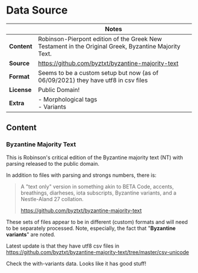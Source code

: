 # Data Source

| | Notes |
| --- | --- |
| **Content** | Robinson-Pierpont edition of the Greek New Testament in the Original Greek, Byzantine Majority Text. |
| **Source** | <https://github.com/byztxt/byzantine-majority-text> |
| **Format** | Seems to be a custom setup but now (as of 06/09/2021) they have utf8 in csv files |
| **License** | Public Domain! |
| **Extra** | - Morphological tags<br />- Variants |

## Content

### Byzantine Majority Text

This is Robinson's critical edition of the Byzantine majority text (NT) with parsing released to the public domain.

In addition to files with parsing and strongs numbers, there is:

> A "text only" version in something akin to BETA Code, accents, breathings, diarheses, iota subscripts, Byzantine variants, and a Nestle-Aland 27 collation.
>
> <https://github.com/byztxt/byzantine-majority-text>

These sets of files appear to be in different (custom) formats and will need to be separately processed. Note, especially, the fact that "**Byzantine variants**" are noted.

Latest update is that they have utf8 csv files in https://github.com/byztxt/byzantine-majority-text/tree/master/csv-unicode

Check the with-variants data. Looks like it has good stuff!
